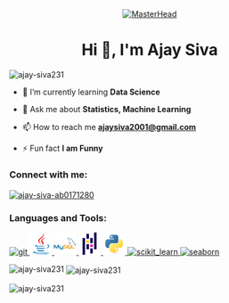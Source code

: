 <div align="center">
    <a href="https://rishavchanda.io">
        <img src="https://cdn.dribbble.com/users/143861/screenshots/2951104/immuta_philanthropy_dribbble.gif" alt="MasterHead" style="height: 100px;">
    </a>
</div>
<h1 align="center">Hi 👋, I'm Ajay Siva</h1>
<p align="left"> <img src="https://komarev.com/ghpvc/?username=ajay-siva231&label=Profile%20views&color=0e75b6&style=flat" alt="ajay-siva231" /> </p>

- 🌱 I’m currently learning **Data Science**

- 💬 Ask me about **Statistics, Machine Learning**

- 📫 How to reach me **ajaysiva2001@gmail.com**

- ⚡ Fun fact **I am Funny**

<h3 align="left">Connect with me:</h3>
<p align="left">
<a href="https://linkedin.com/in/ajay-siva-ab0171280" target="blank"><img align="center" src="https://raw.githubusercontent.com/rahuldkjain/github-profile-readme-generator/master/src/images/icons/Social/linked-in-alt.svg" alt="ajay-siva-ab0171280" height="30" width="40" /></a>
</p>

<h3 align="left">Languages and Tools:</h3>
<p align="left"> <a href="https://git-scm.com/" target="_blank" rel="noreferrer"> <img src="https://www.vectorlogo.zone/logos/git-scm/git-scm-icon.svg" alt="git" width="40" height="40"/> </a> <a href="https://www.java.com" target="_blank" rel="noreferrer"> <img src="https://raw.githubusercontent.com/devicons/devicon/master/icons/java/java-original.svg" alt="java" width="40" height="40"/> </a> <a href="https://www.mysql.com/" target="_blank" rel="noreferrer"> <img src="https://raw.githubusercontent.com/devicons/devicon/master/icons/mysql/mysql-original-wordmark.svg" alt="mysql" width="40" height="40"/> </a> <a href="https://pandas.pydata.org/" target="_blank" rel="noreferrer"> <img src="https://raw.githubusercontent.com/devicons/devicon/2ae2a900d2f041da66e950e4d48052658d850630/icons/pandas/pandas-original.svg" alt="pandas" width="40" height="40"/> </a> <a href="https://www.python.org" target="_blank" rel="noreferrer"> <img src="https://raw.githubusercontent.com/devicons/devicon/master/icons/python/python-original.svg" alt="python" width="40" height="40"/> </a> <a href="https://scikit-learn.org/" target="_blank" rel="noreferrer"> <img src="https://upload.wikimedia.org/wikipedia/commons/0/05/Scikit_learn_logo_small.svg" alt="scikit_learn" width="40" height="40"/> </a> <a href="https://seaborn.pydata.org/" target="_blank" rel="noreferrer"> <img src="https://seaborn.pydata.org/_images/logo-mark-lightbg.svg" alt="seaborn" width="40" height="40"/> </a> </p>

<p><img align="left" src="https://github-readme-stats.vercel.app/api/top-langs?username=ajay-siva231&show_icons=true&locale=en&layout=compact" alt="ajay-siva231" /></p>

<p>&nbsp;<img align="center" src="https://github-readme-stats.vercel.app/api?username=ajay-siva231&show_icons=true&locale=en" alt="ajay-siva231" /></p>

<p><img align="center" src="https://github-readme-streak-stats.herokuapp.com/?user=ajay-siva231&" alt="ajay-siva231" /></p>
